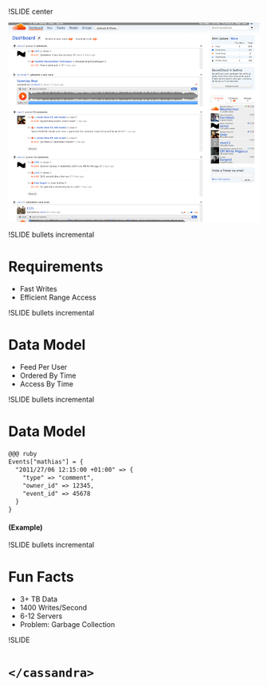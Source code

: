 !SLIDE center

![SoundCloud](soundcloud_dashboard.png)

!SLIDE bullets incremental

# Requirements #

* Fast Writes
* Efficient Range Access

!SLIDE bullets incremental

# Data Model

* Feed Per User
* Ordered By Time
* Access By Time

!SLIDE bullets incremental

# Data Model #

    @@@ ruby
    Events["mathias"] = {
      "2011/27/06 12:15:00 +01:00" => {
        "type" => "comment",
        "owner_id" => 12345,
        "event_id" => 45678
      }
    }

#### (Example)

!SLIDE bullets incremental

# Fun Facts

* 3+ TB Data
* 1400 Writes/Second
* 6-12 Servers
* Problem: Garbage Collection

!SLIDE

# `</cassandra>`
